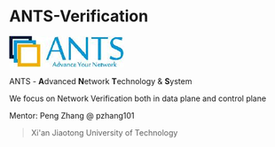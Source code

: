 # ANTS-Verification

![logo](https://github.com/ANTS-Verification/.github/blob/main/profile/logo.jpg)

ANTS - **A**dvanced **N**etwork **T**echnology & **S**ystem

We focus on Network Verification both in data plane and control plane

Mentor: Peng Zhang @ pzhang101

> Xi'an Jiaotong University of Technology
